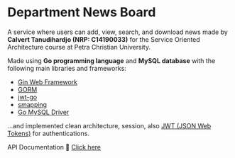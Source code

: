 # Department News Board

A service where users can add, view, search, and download news made by <b>Calvert Tanudihardjo (NRP: C14190033)</b> for the Service Oriented Architecture course at Petra Christian University.

Made using **Go programming language** and **MySQL database** with the following main libraries and frameworks:
- [Gin Web Framework](https://github.com/gin-gonic/gin)
- [GORM](https://gorm.io/index.html)
- [jwt-go](https://github.com/dgrijalva/jwt-go)
- [smapping](https://github.com/mashingan/smapping)
- [Go MySQL Driver](https://github.com/go-sql-driver/mysql)

...and implemented clean architecture, session, also [JWT (JSON Web Tokens)](https://jwt.io/) for authentications.

API Documentation 🚀 [Click here](https://documenter.getpostman.com/view/18705948/UzBsGPoy#538f8522-1e79-4e7d-abbe-cf02f0d62460)
